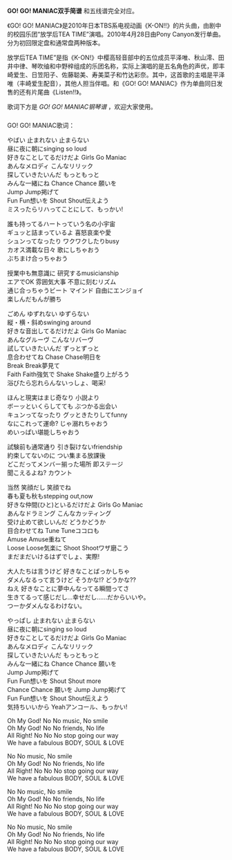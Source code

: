 

**GO! GO! MANIAC双手简谱** 和五线谱完全对应。

《GO! GO! MANIAC》是2010年日本TBS系电视动画《K-ON!!》的片头曲，由剧中的校园乐团“放学后TEA
TIME”演唱。2010年4月28日由Pony Canyon发行单曲。分为初回限定盘和通常盘两种版本。

放学后TEA
TIME”是指《K-ON!》中樱高轻音部中的五位成员平泽唯、秋山澪、田井中律、琴吹䌷和中野梓组成的乐团名称，实际上演唱的是五名角色的声优，即丰崎爱生、日笠阳子、佐藤聪美、寿美菜子和竹达彩奈。其中，这首歌的主唱是平泽唯（丰崎爱生配音），其他人担当伴唱。和《GO!
GO! MANIAC》作为单曲同日发售的还有片尾曲《Listen!!》。

歌词下方是 _GO! GO! MANIAC钢琴谱_ ，欢迎大家使用。

###  
GO! GO! MANIAC歌词：

やばい 止まれない 止まらない  
昼に夜に朝にsinging so loud  
好きなことしてるだけだよ Girls Go Maniac  
あんなメロディ こんなリリック  
探していきたいんだ もっともっと  
みんな一緒にね Chance Chance 願いを  
Jump Jump掲げて  
Fun Fun想いを Shout Shout伝えよう  
ミスったらリハってことにして、もっかい!

誰も持ってるハートっていう名の小宇宙  
ギュッと詰まっているよ 喜怒哀楽や愛  
シュンってなったり ワクワクしたりbusy  
カオス満載な日々 歌にしちゃおう  
ぶちまけ合っちゃおう

授業中も無意識に 研究するmusicianship  
エアでOK 雰囲気大事 不意に刻むリズム  
通じ合っちゃうビート マインド 自由にエンジョイ  
楽しんだもんが勝ち

ごめん ゆずれない ゆずらない  
縦・横・斜めswinging around  
好きな音出してるだけだよ Girls Go Maniac  
あんなグルーヴ こんなリバーヴ  
試していきたいんだ ずっとずっと  
息合わせてね Chase Chase明日を  
Break Break夢見て  
Faith Faith強気で Shake Shake盛り上がろう  
浴びたら忘れらんないっしょ、喝采!

ほんと現実はまじ奇なり 小説より  
ボーッといくらしてても ぶつかる出会い  
キュンってなったり グッときたりしてfunny  
なにこれって運命? じゃ溺れちゃおう  
めいっぱい堪能しちゃおう

試験前も通常通り 引き裂けないfriendship  
約束してないのに つい集まる放課後  
どこだってメンバー揃った場所 即ステージ  
聞こえるよね? カウント

当然 笑顔だし 笑顔でね  
春も夏も秋もstepping out,now  
好きな仲間(ひと)といるだけだよ Girls Go Maniac  
あんなドラミング こんなカッティング  
受け止めて欲しいんだ どうかどうか  
目合わせてね Tune Tuneココロも  
Amuse Amuse重ねて  
Loose Loose気楽に Shoot Shootワザ磨こう  
まだまだいけるはずでしょ、実際!

大人たちは言うけど 好きなことばっかしちゃ  
ダメんなるって言うけど そうかな!? どうかな??  
ねえ 好きなことに夢中んなってる瞬間ってさ  
生きてるって感じだし…幸せだし……だからいいや。  
つーかダメんなるわけない。

やっぱし 止まれない 止まらない  
昼に夜に朝にsinging so loud  
好きなことしてるだけだよ Girls Go Maniac  
あんなメロディ こんなリリック  
探していきたいんだ もっともっと  
みんな一緒にね Chance Chance 願いを  
Jump Jump掲げて  
Fun Fun想いを Shout Shout more  
Chance Chance 願いを Jump Jump掲げて  
Fun Fun想いを Shout Shout伝えよう  
気持ちいいから Yeahアンコール、もっかい!

Oh My God! No No music, No smile  
Oh My God! No No friends, No life  
All Right! No No No stop going our way  
We have a fabulous BODY, SOUL & LOVE

No No music, No smile  
Oh My God! No No friends, No life  
All Right! No No No stop going our way  
We have a fabulous BODY, SOUL & LOVE

No No music, No smile  
Oh My God! No No friends, No life  
All Right! No No No stop going our way  
We have a fabulous BODY, SOUL & LOVE

No No music, No smile  
Oh My God! No No friends, No life  
All Right! No No No stop going our way  
We have a fabulous BODY, SOUL & LOVE

  

